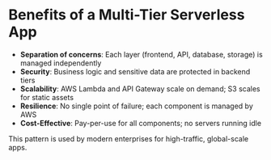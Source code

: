 # Benefits of a Multi-Tier Serverless App

- **Separation of concerns**: Each layer (frontend, API, database, storage) is managed independently
- **Security**: Business logic and sensitive data are protected in backend tiers
- **Scalability**: AWS Lambda and API Gateway scale on demand; S3 scales for static assets
- **Resilience**: No single point of failure; each component is managed by AWS
- **Cost-Effective**: Pay-per-use for all components; no servers running idle

This pattern is used by modern enterprises for high-traffic, global-scale apps.
